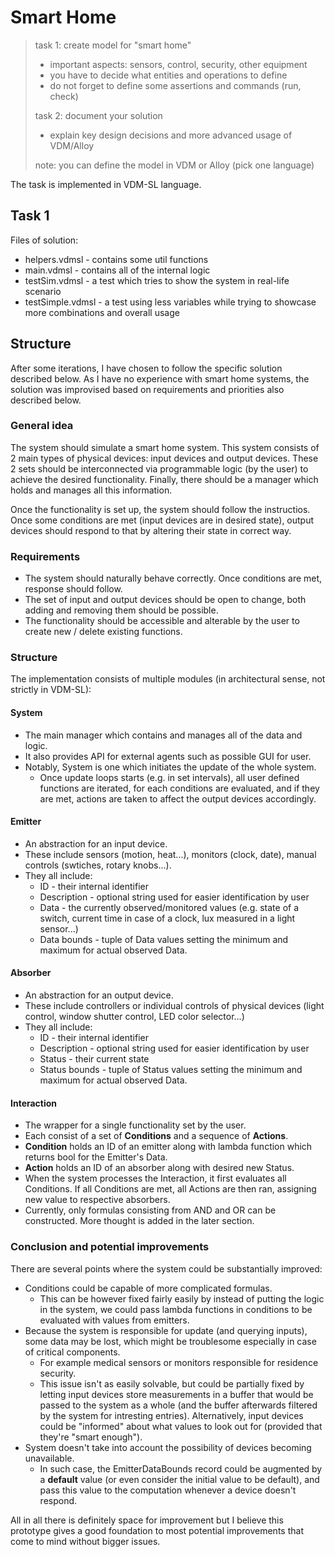 Smart Home
===

> task 1: create model for "smart home"
> 	- important aspects: sensors, control, security, other equipment
> 	- you have to decide what entities and operations to define
> 	- do not forget to define some assertions and commands (run, check)
> 
> task 2: document your solution
> 	- explain key design decisions and more advanced usage of VDM/Alloy
> 
> note: you can define the model in VDM or Alloy (pick one language)

The task is implemented in VDM-SL language.

## Task 1

Files of solution:
- helpers.vdmsl - contains some util functions
- main.vdmsl - contains all of the internal logic
- testSim.vdmsl - a test which tries to show the system in real-life scenario
- testSimple.vdmsl - a test using less variables while trying to showcase more combinations and overall usage

## Structure

After some iterations, I have chosen to follow the specific solution described below.
As I have no experience with smart home systems, the solution was improvised based on requirements and priorities also described below.

### General idea

The system should simulate a smart home system. This system consists of 2 main types of physical devices: input devices and output devices.
These 2 sets should be interconnected via programmable logic (by the user) to achieve the desired functionality.
Finally, there should be a manager which holds and manages all this information.

Once the functionality is set up, the system should follow the instructios. Once some conditions are met (input devices are in desired state),
output devices should respond to that by altering their state in correct way.

### Requirements

- The system should naturally behave correctly. Once conditions are met, response should follow.
- The set of input and output devices should be open to change, both adding and removing them should be possible.
- The functionality should be accessible and alterable by the user to create new / delete existing functions.

### Structure

The implementation consists of multiple modules (in architectural sense, not strictly in VDM-SL):

#### System

- The main manager which contains and manages all of the data and logic.
- It also provides API for external agents such as possible GUI for user.
- Notably, System is one which initiates the update of the whole system.
  - Once update loops starts (e.g. in set intervals), all user defined functions are iterated, for each conditions are evaluated, and if they are met, actions are taken to affect the output devices accordingly.

#### Emitter

- An abstraction for an input device.
- These include sensors (motion, heat...), monitors (clock, date), manual controls (swtiches, rotary knobs...).
- They all include:
  - ID - their internal identifier
  - Description - optional string used for easier identification by user
  - Data - the currently observed/monitored values (e.g. state of a switch, current time in case of a clock, lux measured in a light sensor...)
  - Data bounds - tuple of Data values setting the minimum and maximum for actual observed Data.

#### Absorber

- An abstraction for an output device.
- These include controllers or individual controls of physical devices (light control, window shutter control, LED color selector...)
- They all include:
  - ID - their internal identifier
  - Description - optional string used for easier identification by user
  - Status - their current state
  - Status bounds - tuple of Status values setting the minimum and maximum for actual observed Data.

#### Interaction

- The wrapper for a single functionality set by the user.
- Each consist of a set of **Conditions** and a sequence of **Actions**.
- **Condition** holds an ID of an emitter along with lambda function which returns bool for the Emitter's Data.
- **Action** holds an ID of an absorber along with desired new Status.
- When the system processes the Interaction, it first evaluates all Conditions. If all Conditions are met, all Actions are then ran, assigning new value to respective absorbers.
- Currently, only formulas consisting from AND and OR can be constructed. More thought is added in the later section.


### Conclusion and potential improvements

There are several points where the system could be substantially improved:
- Conditions could be capable of more complicated formulas.
  - This can be however fixed fairly easily by instead of putting the logic in the system, we could pass lambda functions in conditions to be evaluated with values from emitters.
- Because the system is responsible for update (and querying inputs), some data may be lost, which might be troublesome especially in case of critical components.
  - For example medical sensors or monitors responsible for residence security.
  - This issue isn't as easily solvable, but could be partially fixed by letting input devices store measurements in a buffer that would be passed to the system as a whole (and the buffer afterwards filtered by the system for intresting entries). Alternatively, input devices could be "informed" about what values to look out for (provided that they're "smart enough").
- System doesn't take into account the possibility of devices becoming unavailable.
  - In such case, the EmitterDataBounds record could be augmented by a **default** value (or even consider the initial value to be default), and pass this value to the computation whenever a device doesn't respond.

All in all there is definitely space for improvement but I believe this prototype gives a good foundation to most potential improvements that come to mind without bigger issues.